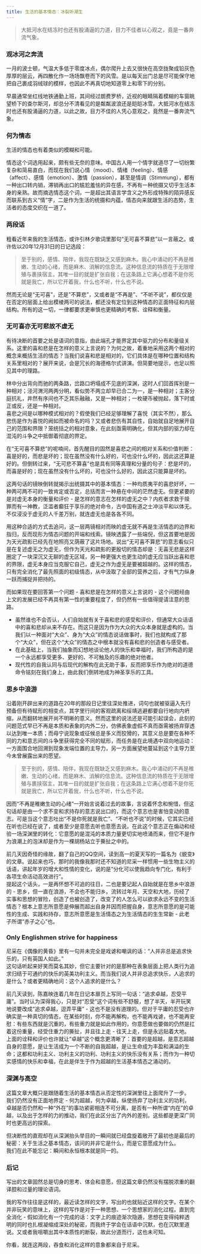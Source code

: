 ```yaml
---
title: 生活的基本情态：冰裂听潮生
---
```


> 大抵河水在结冻时也还有股涌逼的力道，目力不佳者以心观之，竟是一番奔流气象。<!--more-->

### 观冰河之奔流

一月的波士顿，气温大多低于零度冰点，偶尔爬升上去又很快在高空拢聚成铅灰色厚厚的层云，再四散化作一场场飘卷而下的风雪。是以每天出门总是尽可能保守地把自己裹成羽绒球的模样，也因此不再真切地知道零上和零下的分别。

早晨通常坐红线地铁通勤上班，其间经过朗费罗桥，近视的眼睛隔着模糊的车窗眺望桥下的查尔斯河，却总分不清看见的是粼粼波浪还是皑皑冰雪。大抵河水在结冻时也还有股涌逼的力道，以此之故，目力不佳的人凭心意观之，竟然是一番奔流气象。

### 何为情态
生活的情态也有着类似的模糊和可能。

情态这个词选用起来，颇有些无奈的意味。中国古人用一个情字就道尽了一切纷繁复杂和简易直白，而现在我们说心情（mood）、情绪（feeling）、情感（affect）、感情（emotion）、激情（passion），甚至是情调（Stimmung），都有一种出口转内销，滞销再出口的尴尬羞怯的异在感，不再有一种统摄又切乎生活本身的亲熟。故而摘选情态这个词，一是超出其语言学含义之外形成特殊的陌异感反而联系到古义“情”字，二是作为生活的统摄和内蕴，情态向来就跟生活的态势，生活者的态度交织在一道了。

### 两段话
粗看近年来我的生活情态，或许引林夕歌词里那句“无可喜不算悲”以一言蔽之。或许佐以20年12月31日的日记选段：

> 至于别的，感情、陪伴，我现在既缺乏又感到麻木。我心中涌动的不再是稚嫩、生动的心绪，而是麻木、消解的信息流。这种信息流的特质在于无限增殖与裹挟宿主，其唯一目的就是扩张自我；在这条路上它满心想着不是你死就是我亡，所以它开着我，什么也不听，什么也不说。

然而无论是“无可喜”，还是”不算悲”，又或者是“不再是”、“不听不说”，都仅仅是在否定的层面上给出模棱两可的说法，都还没有定位到这种情态的正面特征和内层结构。所有的这一切，一律都要求更审慎也更精确的考察、诠释和衡量。

### 无可喜亦无可悲故不虚无

有待决断的首要之处是语词的意指，由此端孔才能界定其中驱力的分布和量级关系。这里的喜和悲是在怎样的意义上言说的？为何之故，着重地采用这两个相对的概念来概括生活的情态？当我们说喜和悲是相对的，它们具体是在哪种位置和结构关系里相对的？展开来说，会是冗长的海德格尔式讲演。但简要地提示，也足以照见其中的理路。

林中分出背向而驰的两条路，岔路口坍塌成不见底的深渊，这时人们回首挥别是一种相对；泾河渭河两两分明，看似势不两立却早已合二为一，是一种相对；主客分庭抗礼，井然有序间也不乏其乐融融，又是一种相对；一枚硬币被抛起，落下时或正或反，还是一种相对。  
喜悲之间是以哪种模式相对的？假使我们已经足够理解了喜悦（其实不然），那么悲伤是作为喜悦的阙如而被命名的吗？又或者悲伤有其自性，自始就自足地展开自己的范围和界限？笼统括之的相对意象，在此刻亟需明确化，但其内部的驱力却在混沌的斗争之中抵御着彻底的界定。

在“无可喜不算悲”的呢喃间，首先醒目的固然是喜悲之间的相对关系和价值判断：喜是好的，而悲是坏的；现在虽然没有什么好的，可也没什么坏的，因此这还算是好的。但倒转过来，“无可悲不算喜”也是具有同等真理和分量的句子：悲是坏的，而喜是好的；现在虽然没有什么坏的，可也没什么好的，因此这只能算是坏的。

这两句话的镜映倒转就揭示出统摄其中的基本情态：一种均质夷平的喜悲好坏，一种两可两不可的一致肯定或否定，总括而言一种悬在中间的茫然虚无。但更紧要的是对虚无本身的衡量和评价 - 是怎样的意志在怎样的虚无之中？内疚者求救于赎罪而有一神教，泛滥者癫狂于享乐的绝对命令，古中国有道之士冲淡平和以体无。不仅浸没于虚无的人千差万别，就连虚无也是各各不同。

用这种合适的方式去追问，这一层两镜相对而映的虚无就不再是生活情态的边界和指归，反而现形为情态问题的开端和线索。镜映透露了一些端倪，但这首要地是因为天光疏影已经先在地照亮又荫蔽了这片场地。说出“无可喜不算悲”的意志看似只是在复述虚无之为虚无，但作为天光和疏影的更殷切的情态却是：无喜无悲是这样圈定了一块深沉又无聊的虚无区域，另一种更强大也更生动的虚无应当跃出喜和悲的界限，虚无本身应当克服它自己，虚无之作为虚无是要被超越的。这样的情态，只有完全消化了最先照面的初级情态，从中汲取了全部的营养之后，才有气力纵身一跃而捕捉并把持的。

而如果现在要回答第一个问题 - 喜和悲是在怎样的意义上言说的 - 这个问题经由上文的发展已经不再具有第一性的重要程度了，但仍然有一些值得提请注意的思路。  
* 虽然谁也不会否认，人们自始就有关于喜和悲的感受和评价，但通常大众话语中的喜和悲却从来不存在。而这只是因为作为大众的大众本身就是虚构的。当我们以一种面对“大众”、身为“大众”的情态说话做事时，我们也就构成了那个“大众”，但在这个“大众”的情态之中根本就没有喜和悲的创造者与感受者。
* 在此基础上，当我们抽象而幻想地谈论他人的快乐和幸福时，我们所构造的是一个永远都享受更多、更好的、不可触及的乐趣的绝对他者。
* 现代性的自我认同与后现代的解构在此无助于事，反而把享乐作为绝对的道德命令铭刻在我们身上，由此我们倒转地成为神圣享乐的工具。

### 思乡中浪游

沿着刚开辟出来的道路在20年的那段日记里往深处推进，词句也就被驱逼入先行预备但有待赋形的相变点，其字里行间的客观疏离和绥靖逃避都要自行地向内坍缩，从而翻转地展开尚不明晰的意义。然而这里的说法还是可能引起误会，此刻的问题范式早已不再是本质和表象的内外二分，仿佛表象虚假不真而亟需被扬弃穿透以达到唯一本质；而毋宁说现象或征候总是多义而狡猾的，其意义总是要在各种不同的力和意志间的斗争里获得完全不同的赋形，而任务是在此境遇中双向地运动：一方面围合地回溯到现象发端位置的主导力，另一方面展望地蔓延到这个主导力至今未曾展露出来的愿望。

> 至于别的，感情、陪伴，我现在既缺乏又感到麻木。我心中涌动的不再是稚嫩、生动的心绪，而是麻木、消解的信息流。这种信息流的特质在于无限增殖与裹挟宿主，其唯一目的就是扩张自我；在这条路上它满心想着不是你死就是我亡，所以它开着我，什么也不听，什么也不说。

因而“不再是稚嫩生动的心绪”一开始言说着过去的故事，言说着怀念和惋惜，但这句话却是由一个求不变和求持存的意志说出口的，而这个意志也是害怕变动的意志。可是当这个意志吐出“不是你死就是我亡”、“不听也不说”的时候，它其实已经在听也已经在说了，或者至少是意愿去听也意愿去说。在此这个意志正在煽动和经验一场深渊里的转化：它意愿的是混沌的本质力量更切实地喷涌而来，但它不是作为浪潮上的泡沫却是作为一棵胡杨站立于撕扯之中的。

前几天因奇怪的缘故，翻了自己的QQ空间，读到高一的夏天写的一篇名为《蜕变》的文章。说起来也巧，那时的我像我那时还不知道的尼采一样惯用一些生物主义的话语，讲起年岁的增大和性情的变化，说的是“分化可以使我趋向专门化，有利于各项生命活动高效进行”。  
提起这个话头，一是再怀想不可追的往日，二也是要记起人自始就是在思乡中浪游的 - 思乡，但一直在浪游，不会也不能归乡。流转过年月、天空和大地，历经了实事和思想的冒险，创造了也被创造了，改变了的人怎么可以欲求永远不变的生活情态？根本上意志所意愿是伸展而超出自身并因而把握自身，意志所意愿的是可能性的生成、实践和持存，意志所意愿是生活情态之为生活情态的生生常新 - 此老子所谓“赤子之心”也。

### Only Englishmen strive for happiness

尼采在《偶像的黄昏》里有一句并未完全是戏谑和嘲讽的话：“人并非总是追求快乐的，只有英国人如此。”  
这句话听起来好笑而莫名其妙，但它主要针对的是那种在表象层面上把人类行为追求归结于可通约的快乐的英美功利主义。而当我们说人并非总追求快乐，人追求的是什么？或者更精确地问：这个人追求的是什么？

前几天读到，陈嘉映连着几年在日记本扉页上写同一句话：“追求卓越，忍受平庸”。当时认为深得我心，只是对“忍受”这个词有些不舒服，想了半天，半开玩笑地说要改成“追求卓越，逗弄平庸” - 这也不是没有道理的。但对于平庸的忍受也许确实是一种真切的情态，在某些时刻，你不能再解构，也不能再戏谑，也不能再安慰：有些东西就是沉重的，有些重力就是如此作用的，你意愿做也要做的仍然是扛着这份重量，经受住重力的撕扯，并且往上走 - 往天上走，但是永远贴着大地。  
上面的诠释和评价也许就让“卓越”这个概念更清晰了：首要的是超越，是意志超越自身的意愿，是让生活成为⼀个不断的⾃我超越，是让生命成为丰盈和满溢的生命；这都和功利主义、功利主义的功利、功利主义的快乐没有关系；而作为一种切实感情的快乐和幸福，在此是伴生于作为超越的生活基本情态之涌动的。

### 深渊与高空

这篇文章大概只是跟随着生活的基本情态从否定性的深渊里往上面爬升了一步。  
我们仍然没有正面地界定 - 何为超越，何为卓越，纵使扬弃了功利主义的功利，卓越是否仍然和一种“外在”的事功紧密相连不可分离，是否有一种所谓“内在”的卓越，以及出于怎样的力的推动，我们在此区分出了内外的差别。这些都是更深广同时也更高远的探索。

但决断性的直观却在从深渊抬头举目的一瞬间就已经盘旋着敞开了最初也是最后的秘密：关于生活之基本情态，该问的并非它是什么，而是它意愿成为什么。  
我们在此不能忘记：瞬间和永恒根本就是同一的。

### 后记
写出的文章固然总是切身的思考、体会和意愿，但这篇文章仍然没有摆脱浓重的翻译腔和过量的理论语词。

我的写作往往是这样的，最近读怎样的文字，写出的也就贴近这样的文字。在某个并非玩笑的意味上，这样的写作是对于一种思想、一个思想家的消化过程。直到完全消化 - 假如消化有一个完成的话：文字上的痕迹渐次隐遁，思想在变得纯粹透明的同时也扎根凝缩成深处的秘密，而我终于学会在话语中沉默，也在沉默里道说。又或者我咀嚼出其中本质性的断裂，故此分道而行，这也未可知。

你看，就连这两段，吞食和消化这样的意象都来自于尼采。
